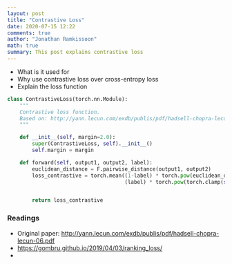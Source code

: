 ```yaml
---
layout: post
title: "Contrastive Loss"
date: 2020-07-15 12:22
comments: true
author: "Jonathan Ramkissoon"
math: true
summary: This post explains contrastive loss
---
```



- What is it used for
- Why use contrastive loss over cross-entropy loss
- Explain the loss function



```Python
class ContrastiveLoss(torch.nn.Module):
    """
    Contrastive loss function.
    Based on: http://yann.lecun.com/exdb/publis/pdf/hadsell-chopra-lecun-06.pdf
    """

    def __init__(self, margin=2.0):
        super(ContrastiveLoss, self).__init__()
        self.margin = margin

    def forward(self, output1, output2, label):
        euclidean_distance = F.pairwise_distance(output1, output2)
        loss_contrastive = torch.mean((1-label) * torch.pow(euclidean_distance, 2) +
                                      (label) * torch.pow(torch.clamp(self.margin - euclidean_distance, min=0.0), 2))


        return loss_contrastive
```


### Readings

- Original paper: http://yann.lecun.com/exdb/publis/pdf/hadsell-chopra-lecun-06.pdf
- https://gombru.github.io/2019/04/03/ranking_loss/
-
